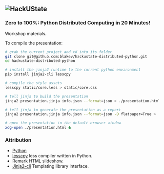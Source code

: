 ![HackUState](http://i.imgur.com/kclXl9A.png)
---
### Zero to 100%: Python Distributed Computing in 20 Minutes!

Workshop materials.

To compile the presentation:
```bash
# grab the current project and cd into its folder
git clone git@github.com:blakev/hackustate-distributed-python.git
cd hackustate-distributed-python

# install the jinja2 runtime to the current python environment
pip install jinja2-cli lesscpy

# compile the style assets
lesscpy static/core.less > static/core.css

# tell jinja to build the presentation
jinja2 presentation.jinja info.json --format=json > ./presentation.html

# tell jinja to generate the presentation as a report
jinja2 presentation.jinja info.json --format=json -D flatpaper=True > ./paper.html

# open the presentation in the default browser window
xdg-open ./presentation.html &
```

### Attribution
  - [Python](https://python.org)
  - [lesscpy](https://github.com/lesscpy/lesscpy) less compiler written in Python.
  - [Remark](https://github.com/gnab/remark) HTML slideshow.
  - [Jinja2-cli](https://github.com/mattrobenolt/jinja2-cli) Templating library interface.
